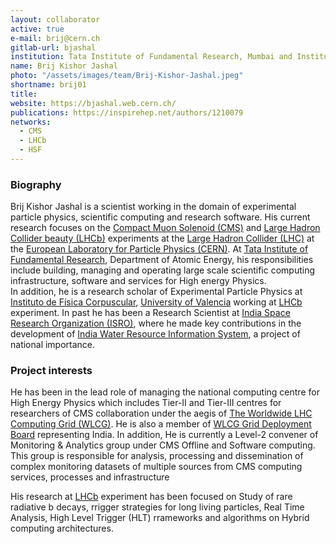 ```yaml
---
layout: collaborator
active: true
e-mail: brij@cern.ch
gitlab-url: bjashal
institution: Tata Institute of Fundamental Research, Mumbai and Instituto de Física Corpuscular, University of Valencia 
name: Brij Kishor Jashal
photo: "/assets/images/team/Brij-Kishor-Jashal.jpeg"
shortname: brij01
title: 
website: https://bjashal.web.cern.ch/
publications: https://inspirehep.net/authors/1210079
networks: 
  - CMS
  - LHCb
  - HSF
---
```


### Biography

Brij Kishor Jashal is a scientist working in the domain of experimental particle physics, scientific computing and research software. His current research focuses on the
[Compact Muon Solenoid (CMS)](https://cms.cern) and [Large Hadron Collider beauty (LHCb)](https://lhcb-outreach.web.cern.ch/) experiments at the
[Large Hadron Collider (LHC)](http://home.web.cern.ch/topics/large-hadron-collider) at the [European Laboratory for Particle Physics (CERN)](http://home.web.cern.ch/).
At [Tata Institute of Fundamental Research](https://www.tifr.res.in/), Department of Atomic Energy, his responsibilities include building, managing and operating large scale scientific computing infrastructure, software and services for High energy Physics.  
In addition, he is a research scholar of Experimental Particle Physics at [Instituto de Física Corpuscular](https://webific.ific.uv.es/), [University of Valencia](https://www.uv.es/) working at [LHCb](https://lhcb-outreach.web.cern.ch/) experiment. 
In past he has been a Research Scientist at [India Space Research Organization (ISRO)](https://www.isro.gov.in/), where he made key contributions in the development of  [India Water Resource Information System](https://indiawris.gov.in/wris/#/), a project of national importance. 

### Project interests

He has been in the lead role of managing the national computing centre for High Energy Physics which includes Tier-II and Tier-III centres for researchers of CMS collaboration under the aegis of [The Worldwide LHC Computing Grid (WLCG)](https://home.cern/science/computing/grid). 
He is also a member of [WLCG Grid Deployment Board](https://wlcg.web.cern.ch/collaboration/management/grid-deployment-board) representing India. 
In addition, He is currently a Level-2 convener of Monitoring & Analytics group under CMS Offline and Software computing. This group is responsible for analysis, processing and dissemination of complex monitoring datasets of multiple sources from CMS computing services, processes and infrastructure

His research at [LHCb](https://lhcb-outreach.web.cern.ch/) experiment has been focused on Study of rare radiative b decays, rrigger strategies for long living particles, Real Time Analysis, High Level Trigger (HLT) rrameworks and algorithms on Hybrid computing architectures.  


